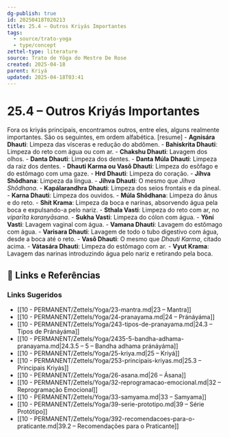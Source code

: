 ```yaml
---
dg-publish: true
id: 20250418T020213
title: 25.4 – Outros Kriyás Importantes
tags:
  - source/trato-yoga
  - type/concept
zettel-type: literature
source: Trato de Yôga do Mestre De Rose
created: 2025-04-18
parent: Kriyá
updated: 2025-04-18T03:41
---
```


# 25.4 – Outros Kriyás Importantes

Fora os kriyás principais, encontramos outros, entre eles, alguns realmente importantes. São os seguintes, em ordem alfabética.
[resume]
    -  **Agnisára Dhauti**: Limpeza das vísceras e redução do abdômen.
    -  **Bahiskrita Dhauti**: Limpeza do reto com água ou com ar.
    -  **Chakshu Dhauti**: Lavagem dos olhos.
    -  **Danta Dhauti**: Limpeza dos dentes.
    -  **Danta Múla Dhauti**: Limpeza da raiz dos dentes.
    -  **Dhauti Karma ou Vasô Dhauti**: Limpeza do esôfago e do estômago com uma gaze.
    -  **Hrd Dhauti**: Limpeza do coração.
    -  **Jíhva Shôdhana**: Limpeza da língua.
    -  **Jíhva Dhauti**: O mesmo que *Jíhva Shôdhana*.
    -  **Kapálarandhra Dhauti**: Limpeza dos seios frontais e da pineal.
    -  **Karna Dhauti**: Limpeza dos ouvidos.
    -  **Múla Shôdhana**: Limpeza do ânus e do reto.
    -  **Shít Krama**: Limpeza da boca e narinas, absorvendo água pela boca e expulsando-a pelo nariz.
    -  **Sthala Vasti**: Limpeza do reto com ar, no *viparīta karanyāsana*.
    -  **Sukha Vasti**: Limpeza do cólon com água.
    -  **Yôní Vasti**: Lavagem vaginal com água.
    -  **Vamana Dhauti**: Lavagem do estômago com água.
    -  **Varisara Dhauti**: Lavagem de todo o tubo digestivo com água, desde a boca até o reto.
    -  **Vasô Dhauti**: O mesmo que *Dhauti Karma*, citado acima.
    -  **Vátasára Dhauti**: Limpeza do estômago com ar.
    -  **Vyut Krama**: Lavagem das narinas introduzindo água pelo nariz e retirando pela boca.

## 🔗 Links e Referências











### Links Sugeridos

- [[10 - PERMANENT/Zettels/Yoga/23-mantra.md|23 – Mantra]]
- [[10 - PERMANENT/Zettels/Yoga/24-pranayama.md|24 – Pránáyáma]]
- [[10 - PERMANENT/Zettels/Yoga/243-tipos-de-pranayama.md|24.3 – Tipos de Pránáyáma]]
- [[10 - PERMANENT/Zettels/Yoga/2435-5-bandha-adhama-pranayama.md|24.3.5 – 5 – Bandha adhama pránáyáma]]
- [[10 - PERMANENT/Zettels/Yoga/25-kriya.md|25 – Kriyá]]
- [[10 - PERMANENT/Zettels/Yoga/253-principais-kriyas.md|25.3 – Principais Kriyás]]
- [[10 - PERMANENT/Zettels/Yoga/26-asana.md|26 – Ásana]]
- [[10 - PERMANENT/Zettels/Yoga/32-reprogramacao-emocional.md|32 – Reprogramação Emocional]]
- [[10 - PERMANENT/Zettels/Yoga/33-samyama.md|33 – Samyama]]
- [[10 - PERMANENT/Zettels/Yoga/39-serie-prototipo.md|39 – Série Protótipo]]
- [[10 - PERMANENT/Zettels/Yoga/392-recomendacoes-para-o-praticante.md|39.2 – Recomendações para o Praticante]]